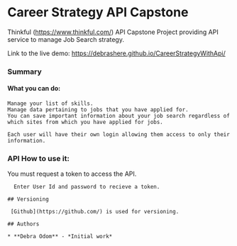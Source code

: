 # Career Strategy API Capstone

Thinkful (https://www.thinkful.com/) API Capstone Project providing API service to manage Job Search strategy.

Link to the live demo: https://debrashere.github.io/CareerStrategyWithApi/

### Summary


  #### What you can do:
    Manage your list of skills.
    Manage data pertaining to jobs that you have applied for.
    You can save important information about your job search regardless of which sites from which you have applied for jobs.

    Each user will have their own login allowing them access to only their information.

### API How to use it:

You must request a token to access the API. 

```
  Enter User Id and password to recieve a token.

## Versioning

 [Github](https://github.com/) is used for versioning.

## Authors

* **Debra Odom** - *Initial work* 